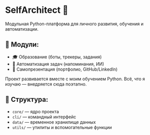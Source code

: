 # SelfArchitect 🧠

Модульная Python-платформа для личного развития, обучения и автоматизации.

## 🔧 Модули:
- 🎓 Образование (боты, трекеры, задания)
- 🤖 Автоматизация задач (напоминания, ИИ)
- 🚀 Самопрезентация (портфолио, GitHub/LinkedIn)

Проект развивается вместе с моим обучением Python. Всё, что я изучаю — внедряется сюда поэтапно.

## 📁 Структура:
- `core/` — ядро проекта
- `cli/` — командный интерфейс
- `data/` — временное хранилище данных
- `utils/` — утилиты и вспомогательные функции
